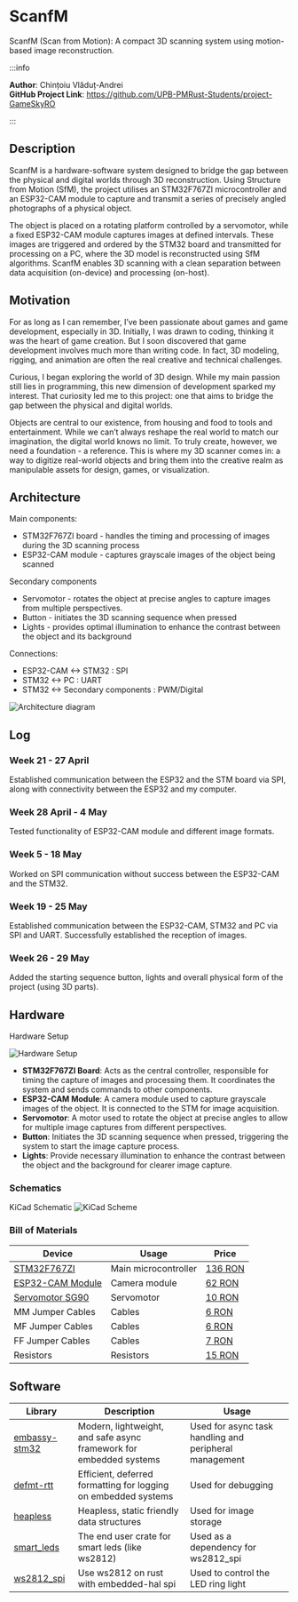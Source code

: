 # ScanfM
ScanfM (Scan from Motion): A compact 3D scanning system using motion-based image reconstruction.

:::info 

**Author**: Chințoiu Vlăduț-Andrei \
**GitHub Project Link**: https://github.com/UPB-PMRust-Students/project-GameSkyRO

:::

## Description

ScanfM is a hardware-software system designed to bridge the gap between the physical and digital worlds through 3D reconstruction. Using Structure from Motion (SfM), the project utilises an STM32F767ZI microcontroller and an ESP32-CAM module to capture and transmit a series of precisely angled photographs of a physical object.

The object is placed on a rotating platform controlled by a servomotor, while a fixed ESP32-CAM module captures images at defined intervals. These images are triggered and ordered by the STM32 board and transmitted for processing on a PC, where the 3D model is reconstructed using SfM algorithms. ScanfM enables 3D scanning with a clean separation between data acquisition (on-device) and processing (on-host).

## Motivation

For as long as I can remember, I’ve been passionate about games and game development, especially in 3D. Initially, I was drawn to coding, thinking it was the heart of game creation. But I soon discovered that game development involves much more than writing code. In fact, 3D modeling, rigging, and animation are often the real creative and technical challenges.

Curious, I began exploring the world of 3D design. While my main passion still lies in programming, this new dimension of development sparked my interest. That curiosity led me to this project: one that aims to bridge the gap between the physical and digital worlds.

Objects are central to our existence, from housing and food to tools and entertainment. While we can’t always reshape the real world to match our imagination, the digital world knows no limit. To truly create, however, we need a foundation - a reference. This is where my 3D scanner comes in: a way to digitize real-world objects and bring them into the creative realm as manipulable assets for design, games, or visualization.

## Architecture 

Main components:
 - STM32F767ZI board - handles the timing and processing of images during the 3D scanning process
 - ESP32-CAM module - captures grayscale images of the object being scanned

Secondary components
 - Servomotor - rotates the object at precise angles to capture images from multiple perspectives.
 - Button - initiates the 3D scanning sequence when pressed
 - Lights - provides optimal illumination to enhance the contrast between the object and its background

Connections:
 - ESP32-CAM &lt;-&gt; STM32 : SPI
 - STM32 &lt;-&gt; PC : UART
 - STM32 &lt;-&gt; Secondary components : PWM/Digital

![Architecture diagram](diagram.svg)

## Log

### Week 21 - 27 April
Established communication between the ESP32 and the STM board via SPI, along with connectivity between the ESP32 and my computer.

### Week 28 April - 4 May
Tested functionality of ESP32-CAM module and different image formats.

### Week 5 - 18 May
Worked on SPI communication without success between the ESP32-CAM and the STM32.

### Week 19 - 25 May
Established communication between the ESP32-CAM, STM32 and PC via SPI and UART. Successfully established the reception of images.

### Week 26 - 29 May
Added the starting sequence button, lights and overall physical form of the project (using 3D parts).

## Hardware

Hardware Setup

![Hardware Setup](setup_pic.webp)


- **STM32F767ZI Board**: Acts as the central controller, responsible for timing the capture of images and processing them. It coordinates the system and sends commands to other components.
- **ESP32-CAM Module**: A camera module used to capture grayscale images of the object. It is connected to the STM for image acquisition.
- **Servomotor**: A motor used to rotate the object at precise angles to allow for multiple image captures from different perspectives.
- **Button**: Initiates the 3D scanning sequence when pressed, triggering the system to start the image capture process.
- **Lights**: Provide necessary illumination to enhance the contrast between the object and the background for clearer image capture.

### Schematics

KiCad Schematic
![KiCad Scheme](KiCad_scheme.svg)

### Bill of Materials

<!-- Fill out this table with all the hardware components that you might need.

The format is 
```
| [Device](link://to/device) | This is used ... | [price](link://to/store) |

```

-->

| Device | Usage | Price |
|--------|--------|-------|
| [STM32F767ZI](https://www.st.com/en/evaluation-tools/nucleo-f767zi.html) | Main microcontroller | [136 RON](https://ro.mouser.com/ProductDetail/STMicroelectronics/NUCLEO-F767ZI?qs=7UaJ5Mrpeu0%2F%252BMRranB3%2Fw%3D%3D) |
| [ESP32-CAM Module](https://docs.m5stack.com/en/unit/esp32cam?ref=blakadder) | Camera module | [62 RON](https://sigmanortec.ro/placa-dezvoltare-esp32-cam-wifi-bluetooth-ov2640-2mp?SubmitCurrency=1&id_currency=2&gad_source=1&gad_campaignid=22174019478&gbraid=0AAAAAC3W72O583Lr5l62Wu-ikqzQMfuL2&gclid=Cj0KCQjw2tHABhCiARIsANZzDWpji0-H7LcesN02tSijDlctpbIWYVvsIh_IgFbEKtBm5bmHqLP1Hp0aAtldEALw_wcB) |
| [Servomotor SG90](https://www.bitmi.ro/electronica/servomotor-sg90-180-grade-9g-10496.html) | Servomotor | [10 RON](https://www.bitmi.ro/electronica/servomotor-sg90-180-grade-9g-10496.html) |
| MM Jumper Cables | Cables |  [6 RON](https://www.optimusdigital.ro/ro/fire-fire-mufate/653-fire-colorate-mama-tata-40p-10-cm.html?search_query=%09Fire+Colorate+Tata-Tata+%2840p%29+10+cm&results=10) |
| MF Jumper Cables | Cables | [6 RON](https://www.optimusdigital.ro/ro/fire-fire-mufate/653-fire-colorate-mama-tata-40p-10-cm.html?search_query=%09Fire+Colorate+Mama-Tata+%2840p%29+10+cm&results=5) |
| FF Jumper Cables | Cables | [7 RON](https://www.optimusdigital.ro/ro/fire-fire-mufate/652-fire-colorate-mama-mama-40p-10-cm.html?search_query=%09Fire+Colorate+Mama-Mama+%2840p%29+10+cm&results=10) |
| Resistors | Resistors | [15 RON](https://www.optimusdigital.ro/ro/componente-electronice-rezistoare/10928-plusivo-kit-250-buc-rezistoare.html?search_query=plusivo&results=274) |


## Software

| Library | Description | Usage |
|---------|-------------|-------|
| [embassy-stm32](https://github.com/embassy-rs/embassy) | Modern, lightweight, and safe async framework for embedded systems | Used for async task handling and peripheral management |
| [defmt-rtt](https://github.com/knurling-rs/defmt) | Efficient, deferred formatting for logging on embedded systems | Used for debugging |
| [heapless](https://github.com/rust-embedded/heapless) | Heapless, static friendly data structures | Used for image storage |
| [smart_leds](https://github.com/smart-leds-rs/smart-leds) | The end user crate for smart leds (like ws2812) | Used as a dependency for ws2812_spi |
| [ws2812_spi](https://github.com/smart-leds-rs/ws2812-spi-rs) | Use ws2812 on rust with embedded-hal spi | Used to control the LED ring light |

